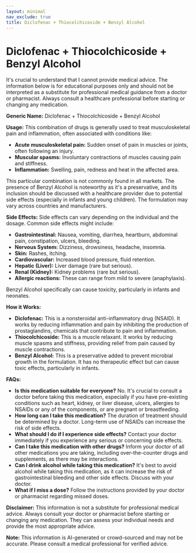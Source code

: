```yaml
---
layout: minimal
nav_exclude: true
title: Diclofenac + Thiocolchicoside + Benzyl Alcohol
---
```


# Diclofenac + Thiocolchicoside + Benzyl Alcohol

It's crucial to understand that I cannot provide medical advice. The information below is for educational purposes only and should not be interpreted as a substitute for professional medical guidance from a doctor or pharmacist.  Always consult a healthcare professional before starting or changing any medication.

**Generic Name:** Diclofenac + Thiocolchicoside + Benzyl Alcohol

**Usage:** This combination of drugs is generally used to treat musculoskeletal pain and inflammation, often associated with conditions like:

* **Acute musculoskeletal pain:**  Sudden onset of pain in muscles or joints, often following an injury.
* **Muscular spasms:**  Involuntary contractions of muscles causing pain and stiffness.
* **Inflammation:** Swelling, pain, redness and heat in the affected area.

This particular combination is not commonly found in all markets. The presence of Benzyl Alcohol is noteworthy as it's a preservative, and its inclusion should be discussed with a healthcare provider due to potential side effects (especially in infants and young children). The formulation may vary across countries and manufacturers.


**Side Effects:**  Side effects can vary depending on the individual and the dosage.  Common side effects might include:

* **Gastrointestinal:** Nausea, vomiting, diarrhea, heartburn, abdominal pain, constipation, ulcers, bleeding.
* **Nervous System:** Dizziness, drowsiness, headache, insomnia.
* **Skin:** Rashes, itching.
* **Cardiovascular:** Increased blood pressure, fluid retention.
* **Hepatic (Liver):** Liver damage (rare but serious).
* **Renal (Kidney):** Kidney problems (rare but serious).
* **Allergic reactions:**  These can range from mild to severe (anaphylaxis).

Benzyl Alcohol specifically can cause toxicity, particularly in infants and neonates.

**How it Works:**

* **Diclofenac:**  This is a nonsteroidal anti-inflammatory drug (NSAID). It works by reducing inflammation and pain by inhibiting the production of prostaglandins, chemicals that contribute to pain and inflammation.
* **Thiocolchicoside:** This is a muscle relaxant. It works by reducing muscle spasms and stiffness, providing relief from pain caused by muscle contractions.
* **Benzyl Alcohol:** This is a preservative added to prevent microbial growth in the formulation. It has no therapeutic effect but can cause toxic effects, particularly in infants.


**FAQs:**

* **Is this medication suitable for everyone?** No.  It's crucial to consult a doctor before taking this medication, especially if you have pre-existing conditions such as heart, kidney, or liver disease, ulcers, allergies to NSAIDs or any of the components, or are pregnant or breastfeeding.
* **How long can I take this medication?**  The duration of treatment should be determined by a doctor.  Long-term use of NSAIDs can increase the risk of side effects.
* **What should I do if I experience side effects?**  Contact your doctor immediately if you experience any serious or concerning side effects.
* **Can I take this medication with other drugs?**  Inform your doctor of all other medications you are taking, including over-the-counter drugs and supplements, as there may be interactions.
* **Can I drink alcohol while taking this medication?**  It's best to avoid alcohol while taking this medication, as it can increase the risk of gastrointestinal bleeding and other side effects.  Discuss with your doctor.
* **What if I miss a dose?** Follow the instructions provided by your doctor or pharmacist regarding missed doses.


**Disclaimer:** This information is not a substitute for professional medical advice.  Always consult your doctor or pharmacist before starting or changing any medication. They can assess your individual needs and provide the most appropriate advice.


**Note:** This information is AI-generated or crowd-sourced and may not be accurate. Please consult a medical professional for verified advice.